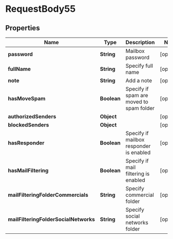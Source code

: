 

# RequestBody55


## Properties

| Name | Type | Description | Notes |
|------------ | ------------- | ------------- | -------------|
|**password** | **String** | Mailbox password |  [optional] |
|**fullName** | **String** | Specify full name |  [optional] |
|**note** | **String** | Add a note |  [optional] |
|**hasMoveSpam** | **Boolean** | Specify if spam are moved to spam folder |  [optional] |
|**authorizedSenders** | **Object** |  |  [optional] |
|**blockedSenders** | **Object** |  |  [optional] |
|**hasResponder** | **Boolean** | Specify if mailbox responder is enabled |  [optional] |
|**hasMailFiltering** | **Boolean** | Specify if mail filtering is enabled |  [optional] |
|**mailFilteringFolderCommercials** | **String** | Specify commercial folder |  [optional] |
|**mailFilteringFolderSocialNetworks** | **String** | Specify social networks folder |  [optional] |



